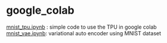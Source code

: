 # google_colab
[mnist_tpu.ipynb](mnist_tpu.ipynb) :  simple code to use the TPU in google colab \
[mnist_vae.ipynb](mnist_vae.ipynb): variational auto encoder using MNIST dataset
